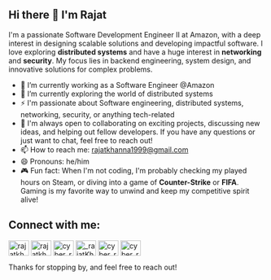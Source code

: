 ## Hi there 👋 I'm Rajat 

I'm a passionate Software Development Engineer II at Amazon, with a deep interest in designing scalable solutions and developing impactful software. I love exploring **distributed systems** and have a huge interest in **networking** and **security**. My focus lies in backend engineering, system design, and innovative solutions for complex problems.

- 🔭 I’m currently working as a Software Engineer @Amazon
- 🌱 I’m currently exploring the world of distributed systems
- ⚡ I'm passionate about Software engineering, distributed systems, networking, security, or anything tech-related
- 💬 I'm always open to collaborating on exciting projects, discussing new ideas, and helping out fellow developers. If you have any questions or just want to chat, feel free to reach out!
- 📫 How to reach me: rajatkhanna1999@gmail.com
- 😄 Pronouns: he/him
- 🎮 Fun fact: When I'm not coding, I'm probably checking my played hours on Steam, or diving into a game of **Counter-Strike** or **FIFA**. Gaming is my favorite way to unwind and keep my competitive spirit alive!

## Connect with me: 
<p align="left">
<a href="https://www.linkedin.com/in/rajatkhanna1999/" target="blank"><img align="center" src="https://cdn.jsdelivr.net/npm/simple-icons@v3/icons/linkedin.svg" alt="rajatkhanna1999" height="30" width="40" /></a>
<a href="https://leetcode.com/u/rajatkhanna/" target="blank"><img align="center" src="https://cdn.jsdelivr.net/npm/simple-icons@3.1.0/icons/leetcode.svg" alt="rajatkhanna" height="30" width="40" /></a>
<a href="https://codeforces.com/profile/cyber_rajat" target="blank"><img align="center" src="https://cdn.jsdelivr.net/npm/simple-icons@3.0.1/icons/codeforces.svg" alt="cyber_rajat" height="30" width="40" /></a>
<a href="https://x.com/_rajatKhanna_" target="blank"><img align="center" src="https://cdn.jsdelivr.net/npm/simple-icons@13.16.0/icons/x.svg" alt="_rajatKhanna_" height="30" width="40" /></a>
<a href="https://www.codechef.com/users/cyber_rajat" target="blank"><img align="center" src="https://cdn.jsdelivr.net/npm/simple-icons@3.1.0/icons/codechef.svg" alt="cyber_rajat" height="30" width="40" /></a>
<a href="https://atcoder.jp/users/cyber_rajat" target="blank"><img align="center" src="https://cdn.jsdelivr.net/npm/simple-icons@3.0.1/icons/topcoder.svg" alt="cyber_rajat" height="30" width="40" /></a>
</p>

Thanks for stopping by, and feel free to reach out!

